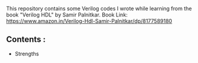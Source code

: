 This repository contains some Verilog codes I wrote while learning from the book "Verilog HDL" by Samir Palnitkar.
Book Link: https://www.amazon.in/Verilog-Hdl-Samir-Palnitkar/dp/8177589180

## Contents :

* Strengths 
